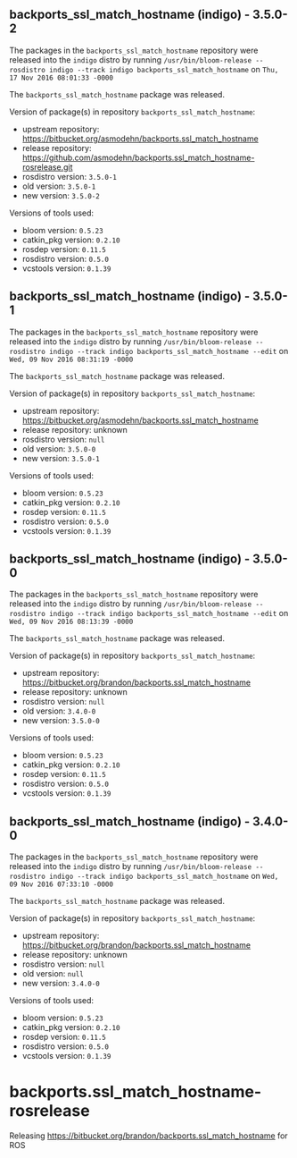 ## backports_ssl_match_hostname (indigo) - 3.5.0-2

The packages in the `backports_ssl_match_hostname` repository were released into the `indigo` distro by running `/usr/bin/bloom-release --rosdistro indigo --track indigo backports_ssl_match_hostname` on `Thu, 17 Nov 2016 08:01:33 -0000`

The `backports_ssl_match_hostname` package was released.

Version of package(s) in repository `backports_ssl_match_hostname`:

- upstream repository: https://bitbucket.org/asmodehn/backports.ssl_match_hostname
- release repository: https://github.com/asmodehn/backports.ssl_match_hostname-rosrelease.git
- rosdistro version: `3.5.0-1`
- old version: `3.5.0-1`
- new version: `3.5.0-2`

Versions of tools used:

- bloom version: `0.5.23`
- catkin_pkg version: `0.2.10`
- rosdep version: `0.11.5`
- rosdistro version: `0.5.0`
- vcstools version: `0.1.39`


## backports_ssl_match_hostname (indigo) - 3.5.0-1

The packages in the `backports_ssl_match_hostname` repository were released into the `indigo` distro by running `/usr/bin/bloom-release --rosdistro indigo --track indigo backports_ssl_match_hostname --edit` on `Wed, 09 Nov 2016 08:31:19 -0000`

The `backports_ssl_match_hostname` package was released.

Version of package(s) in repository `backports_ssl_match_hostname`:

- upstream repository: https://bitbucket.org/asmodehn/backports.ssl_match_hostname
- release repository: unknown
- rosdistro version: `null`
- old version: `3.5.0-0`
- new version: `3.5.0-1`

Versions of tools used:

- bloom version: `0.5.23`
- catkin_pkg version: `0.2.10`
- rosdep version: `0.11.5`
- rosdistro version: `0.5.0`
- vcstools version: `0.1.39`


## backports_ssl_match_hostname (indigo) - 3.5.0-0

The packages in the `backports_ssl_match_hostname` repository were released into the `indigo` distro by running `/usr/bin/bloom-release --rosdistro indigo --track indigo backports_ssl_match_hostname --edit` on `Wed, 09 Nov 2016 08:13:39 -0000`

The `backports_ssl_match_hostname` package was released.

Version of package(s) in repository `backports_ssl_match_hostname`:

- upstream repository: https://bitbucket.org/brandon/backports.ssl_match_hostname
- release repository: unknown
- rosdistro version: `null`
- old version: `3.4.0-0`
- new version: `3.5.0-0`

Versions of tools used:

- bloom version: `0.5.23`
- catkin_pkg version: `0.2.10`
- rosdep version: `0.11.5`
- rosdistro version: `0.5.0`
- vcstools version: `0.1.39`


## backports_ssl_match_hostname (indigo) - 3.4.0-0

The packages in the `backports_ssl_match_hostname` repository were released into the `indigo` distro by running `/usr/bin/bloom-release --rosdistro indigo --track indigo backports_ssl_match_hostname` on `Wed, 09 Nov 2016 07:33:10 -0000`

The `backports_ssl_match_hostname` package was released.

Version of package(s) in repository `backports_ssl_match_hostname`:

- upstream repository: https://bitbucket.org/brandon/backports.ssl_match_hostname
- release repository: unknown
- rosdistro version: `null`
- old version: `null`
- new version: `3.4.0-0`

Versions of tools used:

- bloom version: `0.5.23`
- catkin_pkg version: `0.2.10`
- rosdep version: `0.11.5`
- rosdistro version: `0.5.0`
- vcstools version: `0.1.39`


# backports.ssl_match_hostname-rosrelease
Releasing https://bitbucket.org/brandon/backports.ssl_match_hostname for ROS
